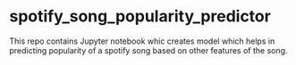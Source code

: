 # spotify_song_popularity_predictor
This repo contains Jupyter notebook whic creates model which helps in predicting popularity of a spotify song based on other features of the song.
